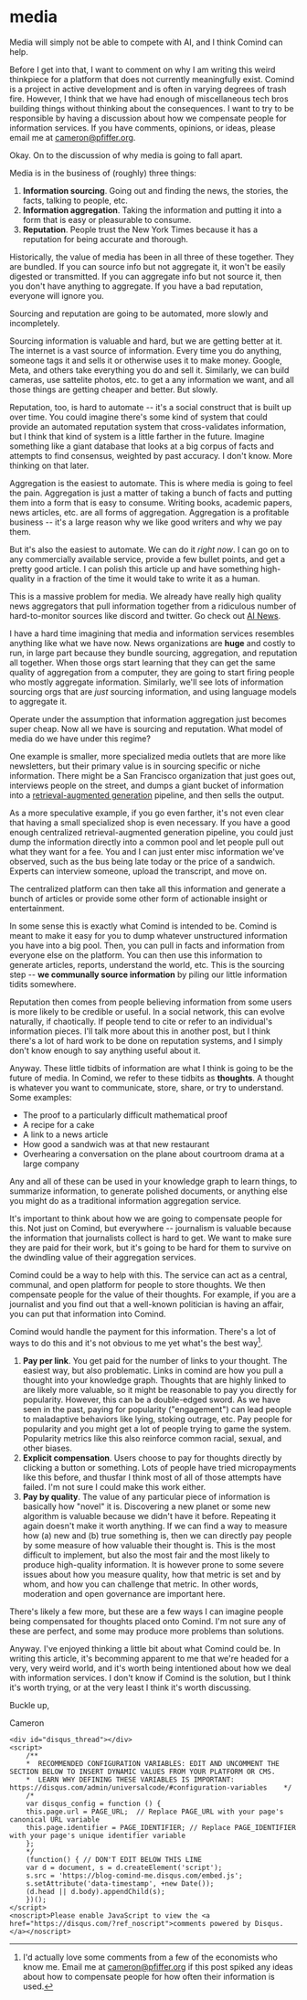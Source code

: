 # media

Media will simply not be able to compete with AI, and I think Comind can help.

Before I get into that, I want to comment on why I am writing this weird thinkpiece for a platform that does
not currently meaningfully exist. Comind is a project in active development and is often in varying degrees
of trash fire. However, I think that we have had enough of miscellaneous tech bros building things without
thinking about the consequences. I want to try to be responsible by having a discussion about how we 
compensate people for information services. If you have comments, opinions, or ideas,
please email me at [cameron@pfiffer.org](mailto:cameron@pfiffer.org).

Okay. On to the discussion of why media is going to fall apart.

Media is in the business of (roughly) three things:

1. **Information sourcing**. Going out and finding the news, the stories, the facts, talking to people, etc.
2. **Information aggregation**. Taking the information and putting it into a form that is easy or pleasurable to consume.
3. **Reputation**. People trust the New York Times because it has a reputation for being accurate and thorough.

Historically, the value of media has been in all three of these together. They are bundled.
If you can source info but not aggregate it, it won't be easily digested or transmitted.
If you can aggregate info but not source it, then you don't have anything to aggregate.
If you have a bad reputation, everyone will ignore you.

Sourcing and reputation are going to be automated, more slowly and incompletely.

Sourcing information is valuable and hard, but we are getting better at it. The internet is a
vast source of information. Every time you do anything, someone tags it and sells it or otherwise
uses it to make money. Google, Meta, and others take everything you do and sell it. Similarly,
we can build cameras, use sattelite photos, etc. to get a any information we want, and all those
things are getting cheaper and better. But slowly. 

Reputation, too, is hard to automate -- it's a social construct that is built up over time. You could 
imagine there's some kind of system that could provide an automated reputation system that cross-validates
information, but I think that kind of system is a little farther in the future. Imagine something like a 
giant database that looks at a big corpus of facts and attempts to find consensus, weighted by past accuracy.
I don't know. More thinking on that later.

Aggregation is the easiest to automate. This is where media is going to feel the pain. Aggregation is
just a matter of taking a bunch of facts and putting them into a form that is easy to consume. Writing books,
academic papers, news articles, etc. are all forms of aggregation. Aggregation is a profitable business --
it's a large reason why we like good writers and why we pay them. 

But it's also the easiest to automate. We can do it _right now_. I can go on to any commercially available
service, provide a few bullet points, and get a pretty good article. I can polish this article up and
have something high-quality in a fraction of the time it would take to write it as a human.

This is a massive problem for media. We already have really high quality news aggregators that pull 
information together from a ridiculous number of hard-to-monitor sources like discord and twitter. 
Go check out [AI News](https://buttondown.email/ainews).

I have a hard time imagining that media and information services resembles anything like what we have now. News organizations are __huge__ and costly to run, in large part because they bundle sourcing, aggregation, and
reputation all together. When those orgs start learning that they can get the same quality of aggregation
from a computer, they are going to start firing people who mostly aggregate information. Similarly, we'll
see lots of information sourcing orgs that are _just_ sourcing information, and using language models
to aggregate it.

Operate under the assumption that information aggregation just becomes super cheap. Now all we have
is sourcing and reputation. What model of media do we have under this regime?

One example is smaller, more specialized media outlets that are more like newsletters, but their primary value is in
sourcing specific or niche information. There might be a San Francisco organization that just goes out, 
interviews people on the street, and dumps a giant bucket of information into a [retrieval-augmented generation](https://en.wikipedia.org/wiki/Prompt_engineering#Retrieval-augmented_generation)
pipeline, and then sells the output. 

As a more speculative example, if you go even farther, it's not even clear that having a small specialized shop
is even necessary. If you have a good enough centralized retrieval-augmented generation pipeline, you could just
dump the information directly into a common pool and let people pull out what they want for a fee. You and I 
can just enter misc information we've observed, such as the bus being late today or the price of a sandwich.
Experts can interview someone, upload the transcript, and move on. 

The centralized platform can then take all this information and generate a bunch of articles or provide
some other form of actionable insight or entertainment. 

In some sense this is exactly what Comind is intended to be. Comind is meant to make it easy for you to dump
whatever unstructured information you have into a big pool. Then, you can pull in facts and information from
everyone else on the platform. You can then use this information to generate articles, reports, understand
the world, etc. This is the sourcing step -- **we communally source information** by piling our little information tidits somewhere.

Reputation then comes from people believing information from some users is more likely to be credible or
useful. In a social network, this can evolve naturally, if chaotically. If people tend to cite or refer to
an individual's information pieces. I'll talk more about this in another post, but I think there's a lot of 
hard work to be done on reputation systems, and I simply don't know enough to say anything useful about it.

Anyway. These little tidbits of information are what I think is going to be the future of media. 
In Comind, we refer to these tidbits as **thoughts**. A thought is whatever you want to communicate, store,
share, or try to understand. Some examples:

- The proof to a particularly difficult mathematical proof
- A recipe for a cake
- A link to a news article
- How good a sandwich was at that new restaurant
- Overhearing a conversation on the plane about courtroom drama at a large company

Any and all of these can be used in your knowledge graph to learn things, to summarize information, to generate
polished documents, or anything else you might do as a traditional information aggregation service.

It's important to think about how we are going to compensate people for this. Not just on Comind, but everywhere --
journalism is valuable because the information that journalists collect is hard to get. We want to make sure
they are paid for their work, but it's going to be hard for them to survive on the dwindling value of their 
aggregation services.

Comind could be a way to help with this. The service can act as a central, communal, and open platform for
people to store thoughts. We then compensate people for the value of their thoughts. For example, if you
are a journalist and you find out that a well-known politician is having an affair, you can put that information
into Comind.

Comind would handle the payment for this information. There's a lot of ways to do this and it's not obvious
to me yet what's the best way[^1].

1. **Pay per link**. You get paid for the number of links to your thought. The easiest way, but also problematic. Links in comind are how you pull a thought into your knowledge graph. Thoughts that are highly linked to are likely more valuable, so it might be reasonable to pay you directly for popularity. However, this can be a double-edged sword. As we have seen in the past, paying for popularity ("engagement") can lead people to maladaptive behaviors like lying, stoking outrage, etc. Pay people for popularity and you might get a lot of people trying to game the system. Popularity metrics like this also reinforce common racial, sexual, and other biases.
2. **Explicit compensation**. Users choose to pay for thoughts directly by clicking a button or something. Lots of people have tried micropayments like this before, and thusfar I think most of all of those attempts have failed. I'm not sure I could make this work either.
3. **Pay by quality**. The value of any particular piece of information is basically how "novel" it is. Discovering a new planet or some new algorithm is valuable because we didn't have it before. Repeating it again doesn't make it worth anything. If we can find a way to measure how (a) new and (b) true something is, then we can directly pay people by some measure of how valuable their thought is. This is the most difficult to implement, but also the most fair and the most likely to produce high-quality information. It is however prone to some severe issues about how you measure quality, how that metric is set and by whom, and how you can challenge that metric. In other words, moderation and open governance are important here.

There's likely a few more, but these are a few ways I can imagine people being compensated for thoughts placed onto Comind. I'm not sure any of these are perfect, and some may produce more problems than solutions.

Anyway. I've enjoyed thinking a little bit about what Comind could be. In writing this article, it's becomming apparent to me that we're headed for a very, very weird world, and it's worth being intentioned about how we deal with
information services. I don't know if Comind is the solution, but I think it's worth trying, or at the very least I think it's worth discussing.

Buckle up,

Cameron

[^1]: I'd actually love some comments from a few of the economists who know me. Email me at [cameron@pfiffer.org](mailto:cameron@pfiffer.org) if this post spiked any ideas about how to compensate people for how often their information is used.

~~~
<div id="disqus_thread"></div>
<script>
    /**
    *  RECOMMENDED CONFIGURATION VARIABLES: EDIT AND UNCOMMENT THE SECTION BELOW TO INSERT DYNAMIC VALUES FROM YOUR PLATFORM OR CMS.
    *  LEARN WHY DEFINING THESE VARIABLES IS IMPORTANT: https://disqus.com/admin/universalcode/#configuration-variables    */
    /*
    var disqus_config = function () {
    this.page.url = PAGE_URL;  // Replace PAGE_URL with your page's canonical URL variable
    this.page.identifier = PAGE_IDENTIFIER; // Replace PAGE_IDENTIFIER with your page's unique identifier variable
    };
    */
    (function() { // DON'T EDIT BELOW THIS LINE
    var d = document, s = d.createElement('script');
    s.src = 'https://blog-comind-me.disqus.com/embed.js';
    s.setAttribute('data-timestamp', +new Date());
    (d.head || d.body).appendChild(s);
    })();
</script>
<noscript>Please enable JavaScript to view the <a href="https://disqus.com/?ref_noscript">comments powered by Disqus.</a></noscript>
~~~